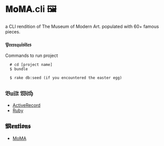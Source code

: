 # 𝐌𝐨𝐌𝐀.cli 🖼️

a CLI rendition of The Museum of Modern Art. populated with 60+ famous pieces.


### 𝔓𝔯𝔢𝔯𝔢𝔮𝔲𝔦𝔰𝔦𝔱𝔢𝔰

Commands to run project

```
  # cd [project name]
  $ bundle
  
  $ rake db:seed (if you encountered the easter egg)
```

## 𝔅𝔲𝔦𝔩𝔱 𝔚𝔦𝔱𝔥

* [ActiveRecord](https://guides.rubyonrails.org/active_record_basics.html)
* [Ruby](https://www.ruby-lang.org/en/)


## 𝕸𝖊𝖓𝖙𝖎𝖔𝖓𝖘

* [MoMA](https://www.moma.org/)
